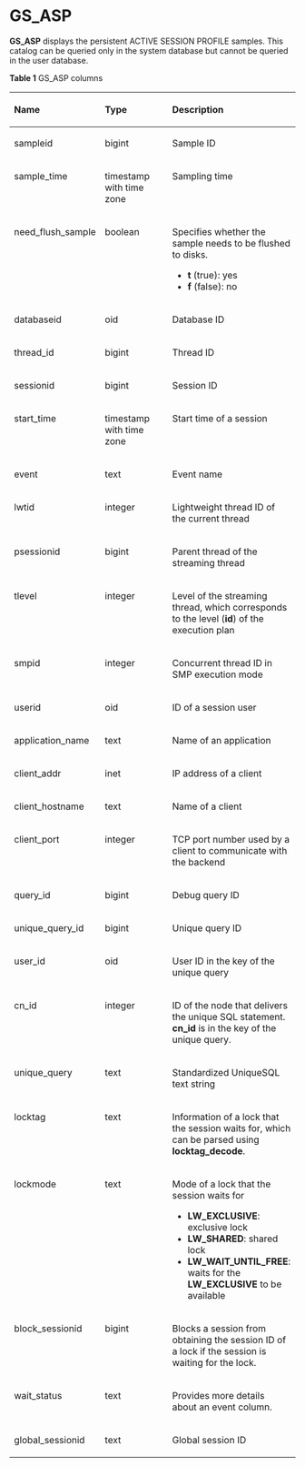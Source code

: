 # GS\_ASP<a name="EN-US_TOPIC_0000001158569987"></a>

**GS\_ASP**  displays the persistent ACTIVE SESSION PROFILE samples. This catalog can be queried only in the system database but cannot be queried in the user database.

**Table  1**  GS\_ASP columns

<a name="en-us_topic_0059778133_tc25f02433de2419f8da4d0a8c2c8e562"></a>
<table><thead align="left"><tr id="en-us_topic_0059778133_rea54060e599a49eb9c70be97cf91d9a0"><th class="cellrowborder" valign="top" width="23.75%" id="mcps1.2.4.1.1"><p id="en-us_topic_0059778133_a32c1f84b5026462b86d11c4d809914f3"><a name="en-us_topic_0059778133_a32c1f84b5026462b86d11c4d809914f3"></a><a name="en-us_topic_0059778133_a32c1f84b5026462b86d11c4d809914f3"></a>Name</p>
</th>
<th class="cellrowborder" valign="top" width="31.3%" id="mcps1.2.4.1.2"><p id="en-us_topic_0059778133_adc94583cb9b24e22bc66ecd21efdbf23"><a name="en-us_topic_0059778133_adc94583cb9b24e22bc66ecd21efdbf23"></a><a name="en-us_topic_0059778133_adc94583cb9b24e22bc66ecd21efdbf23"></a>Type</p>
</th>
<th class="cellrowborder" valign="top" width="44.95%" id="mcps1.2.4.1.3"><p id="en-us_topic_0059778133_a338cfb9341434b298385f2ba72e9620a"><a name="en-us_topic_0059778133_a338cfb9341434b298385f2ba72e9620a"></a><a name="en-us_topic_0059778133_a338cfb9341434b298385f2ba72e9620a"></a>Description</p>
</th>
</tr>
</thead>
<tbody><tr id="row757161654315"><td class="cellrowborder" valign="top" width="23.75%" headers="mcps1.2.4.1.1 "><p id="p15571161614431"><a name="p15571161614431"></a><a name="p15571161614431"></a>sampleid</p>
</td>
<td class="cellrowborder" valign="top" width="31.3%" headers="mcps1.2.4.1.2 "><p id="p1457191694314"><a name="p1457191694314"></a><a name="p1457191694314"></a>bigint</p>
</td>
<td class="cellrowborder" valign="top" width="44.95%" headers="mcps1.2.4.1.3 "><p id="p14572111616430"><a name="p14572111616430"></a><a name="p14572111616430"></a>Sample ID</p>
</td>
</tr>
<tr id="row4331121184412"><td class="cellrowborder" valign="top" width="23.75%" headers="mcps1.2.4.1.1 "><p id="p0332611449"><a name="p0332611449"></a><a name="p0332611449"></a>sample_time</p>
</td>
<td class="cellrowborder" valign="top" width="31.3%" headers="mcps1.2.4.1.2 "><p id="p183326113441"><a name="p183326113441"></a><a name="p183326113441"></a>timestamp with time zone</p>
</td>
<td class="cellrowborder" valign="top" width="44.95%" headers="mcps1.2.4.1.3 "><p id="p1933218118445"><a name="p1933218118445"></a><a name="p1933218118445"></a>Sampling time</p>
</td>
</tr>
<tr id="en-us_topic_0059778133_r70b979ea9a8c44088f169a2ed862a5e8"><td class="cellrowborder" valign="top" width="23.75%" headers="mcps1.2.4.1.1 "><p id="en-us_topic_0059778133_a189be4244ba24464883ea28942896966"><a name="en-us_topic_0059778133_a189be4244ba24464883ea28942896966"></a><a name="en-us_topic_0059778133_a189be4244ba24464883ea28942896966"></a>need_flush_sample</p>
</td>
<td class="cellrowborder" valign="top" width="31.3%" headers="mcps1.2.4.1.2 "><p id="en-us_topic_0059778133_ab01485ca1bd84a359dfeeb153ad699f9"><a name="en-us_topic_0059778133_ab01485ca1bd84a359dfeeb153ad699f9"></a><a name="en-us_topic_0059778133_ab01485ca1bd84a359dfeeb153ad699f9"></a>boolean</p>
</td>
<td class="cellrowborder" valign="top" width="44.95%" headers="mcps1.2.4.1.3 "><p id="en-us_topic_0059778133_a382f47d73e7848e19eb1855c75c577e6"><a name="en-us_topic_0059778133_a382f47d73e7848e19eb1855c75c577e6"></a><a name="en-us_topic_0059778133_a382f47d73e7848e19eb1855c75c577e6"></a>Specifies whether the sample needs to be flushed to disks.</p>
<a name="ul63914331062"></a><a name="ul63914331062"></a><ul id="ul63914331062"><li><strong id="b85048285449"><a name="b85048285449"></a><a name="b85048285449"></a>t</strong> (true): yes</li><li><strong id="b1763873444418"><a name="b1763873444418"></a><a name="b1763873444418"></a>f</strong> (false): no</li></ul>
</td>
</tr>
<tr id="en-us_topic_0059778133_r04a260d93f86474d8a270ecddee95749"><td class="cellrowborder" valign="top" width="23.75%" headers="mcps1.2.4.1.1 "><p id="en-us_topic_0059778133_aba8c43466535431da7394bc8cb15abe7"><a name="en-us_topic_0059778133_aba8c43466535431da7394bc8cb15abe7"></a><a name="en-us_topic_0059778133_aba8c43466535431da7394bc8cb15abe7"></a>databaseid</p>
</td>
<td class="cellrowborder" valign="top" width="31.3%" headers="mcps1.2.4.1.2 "><p id="en-us_topic_0059778133_af6663e23d11a47f5be18a42f98533bb8"><a name="en-us_topic_0059778133_af6663e23d11a47f5be18a42f98533bb8"></a><a name="en-us_topic_0059778133_af6663e23d11a47f5be18a42f98533bb8"></a>oid</p>
</td>
<td class="cellrowborder" valign="top" width="44.95%" headers="mcps1.2.4.1.3 "><p id="p45053389546"><a name="p45053389546"></a><a name="p45053389546"></a>Database ID</p>
</td>
</tr>
<tr id="en-us_topic_0059778133_r34e57b3cec1d444992a50a171f8473cc"><td class="cellrowborder" valign="top" width="23.75%" headers="mcps1.2.4.1.1 "><p id="en-us_topic_0059778133_aba9e0733d47e4984bfd06d56f1098390"><a name="en-us_topic_0059778133_aba9e0733d47e4984bfd06d56f1098390"></a><a name="en-us_topic_0059778133_aba9e0733d47e4984bfd06d56f1098390"></a>thread_id</p>
</td>
<td class="cellrowborder" valign="top" width="31.3%" headers="mcps1.2.4.1.2 "><p id="en-us_topic_0059778133_aa36bd62dac9d4647b36218100312733d"><a name="en-us_topic_0059778133_aa36bd62dac9d4647b36218100312733d"></a><a name="en-us_topic_0059778133_aa36bd62dac9d4647b36218100312733d"></a>bigint</p>
</td>
<td class="cellrowborder" valign="top" width="44.95%" headers="mcps1.2.4.1.3 "><p id="en-us_topic_0059778133_a8392d26664af4197b11ac091cba47b60"><a name="en-us_topic_0059778133_a8392d26664af4197b11ac091cba47b60"></a><a name="en-us_topic_0059778133_a8392d26664af4197b11ac091cba47b60"></a>Thread ID</p>
</td>
</tr>
<tr id="en-us_topic_0059778133_re2b1e3c100874445ae8b9f6672fd44b8"><td class="cellrowborder" valign="top" width="23.75%" headers="mcps1.2.4.1.1 "><p id="p1137210312557"><a name="p1137210312557"></a><a name="p1137210312557"></a>sessionid</p>
</td>
<td class="cellrowborder" valign="top" width="31.3%" headers="mcps1.2.4.1.2 "><p id="en-us_topic_0059778133_a803006a96b544501aff6c7f8a7ad99a2"><a name="en-us_topic_0059778133_a803006a96b544501aff6c7f8a7ad99a2"></a><a name="en-us_topic_0059778133_a803006a96b544501aff6c7f8a7ad99a2"></a>bigint</p>
</td>
<td class="cellrowborder" valign="top" width="44.95%" headers="mcps1.2.4.1.3 "><p id="en-us_topic_0059778133_a027cb0c2fb494d2f96e6a0450a09023e"><a name="en-us_topic_0059778133_a027cb0c2fb494d2f96e6a0450a09023e"></a><a name="en-us_topic_0059778133_a027cb0c2fb494d2f96e6a0450a09023e"></a>Session ID</p>
</td>
</tr>
<tr id="en-us_topic_0059778133_r79a8e626edca446ea25954f708ff34f9"><td class="cellrowborder" valign="top" width="23.75%" headers="mcps1.2.4.1.1 "><p id="en-us_topic_0059778133_a09d44b7cf3954f4e8b9f58be950ef387"><a name="en-us_topic_0059778133_a09d44b7cf3954f4e8b9f58be950ef387"></a><a name="en-us_topic_0059778133_a09d44b7cf3954f4e8b9f58be950ef387"></a>start_time</p>
</td>
<td class="cellrowborder" valign="top" width="31.3%" headers="mcps1.2.4.1.2 "><p id="en-us_topic_0059778133_a94df0dd59ab747a58c88656c53f0768c"><a name="en-us_topic_0059778133_a94df0dd59ab747a58c88656c53f0768c"></a><a name="en-us_topic_0059778133_a94df0dd59ab747a58c88656c53f0768c"></a>timestamp with time zone</p>
</td>
<td class="cellrowborder" valign="top" width="44.95%" headers="mcps1.2.4.1.3 "><p id="p1413913226567"><a name="p1413913226567"></a><a name="p1413913226567"></a>Start time of a session</p>
</td>
</tr>
<tr id="row3782804579"><td class="cellrowborder" valign="top" width="23.75%" headers="mcps1.2.4.1.1 "><p id="p107830075715"><a name="p107830075715"></a><a name="p107830075715"></a>event</p>
</td>
<td class="cellrowborder" valign="top" width="31.3%" headers="mcps1.2.4.1.2 "><p id="p278316012579"><a name="p278316012579"></a><a name="p278316012579"></a>text</p>
</td>
<td class="cellrowborder" valign="top" width="44.95%" headers="mcps1.2.4.1.3 "><p id="p197839012575"><a name="p197839012575"></a><a name="p197839012575"></a>Event name</p>
</td>
</tr>
<tr id="row1077825155714"><td class="cellrowborder" valign="top" width="23.75%" headers="mcps1.2.4.1.1 "><p id="p18778451574"><a name="p18778451574"></a><a name="p18778451574"></a>lwtid</p>
</td>
<td class="cellrowborder" valign="top" width="31.3%" headers="mcps1.2.4.1.2 "><p id="p157783514577"><a name="p157783514577"></a><a name="p157783514577"></a>integer</p>
</td>
<td class="cellrowborder" valign="top" width="44.95%" headers="mcps1.2.4.1.3 "><p id="p77782056573"><a name="p77782056573"></a><a name="p77782056573"></a>Lightweight thread ID of the current thread</p>
</td>
</tr>
<tr id="row10543815576"><td class="cellrowborder" valign="top" width="23.75%" headers="mcps1.2.4.1.1 "><p id="p4541585579"><a name="p4541585579"></a><a name="p4541585579"></a>psessionid</p>
</td>
<td class="cellrowborder" valign="top" width="31.3%" headers="mcps1.2.4.1.2 "><p id="p85413818578"><a name="p85413818578"></a><a name="p85413818578"></a>bigint</p>
</td>
<td class="cellrowborder" valign="top" width="44.95%" headers="mcps1.2.4.1.3 "><p id="p195468175711"><a name="p195468175711"></a><a name="p195468175711"></a>Parent thread of the streaming thread</p>
</td>
</tr>
<tr id="row1533921055710"><td class="cellrowborder" valign="top" width="23.75%" headers="mcps1.2.4.1.1 "><p id="p73405109574"><a name="p73405109574"></a><a name="p73405109574"></a>tlevel</p>
</td>
<td class="cellrowborder" valign="top" width="31.3%" headers="mcps1.2.4.1.2 "><p id="p1734012106579"><a name="p1734012106579"></a><a name="p1734012106579"></a>integer</p>
</td>
<td class="cellrowborder" valign="top" width="44.95%" headers="mcps1.2.4.1.3 "><p id="p10340010125712"><a name="p10340010125712"></a><a name="p10340010125712"></a>Level of the streaming thread, which corresponds to the level (<strong id="b79331849133417"><a name="b79331849133417"></a><a name="b79331849133417"></a>id</strong>) of the execution plan</p>
</td>
</tr>
<tr id="row1643918120570"><td class="cellrowborder" valign="top" width="23.75%" headers="mcps1.2.4.1.1 "><p id="p3439612145717"><a name="p3439612145717"></a><a name="p3439612145717"></a>smpid</p>
</td>
<td class="cellrowborder" valign="top" width="31.3%" headers="mcps1.2.4.1.2 "><p id="p7439181295711"><a name="p7439181295711"></a><a name="p7439181295711"></a>integer</p>
</td>
<td class="cellrowborder" valign="top" width="44.95%" headers="mcps1.2.4.1.3 "><p id="p4439712115715"><a name="p4439712115715"></a><a name="p4439712115715"></a>Concurrent thread ID in SMP execution mode</p>
</td>
</tr>
<tr id="row1732631411571"><td class="cellrowborder" valign="top" width="23.75%" headers="mcps1.2.4.1.1 "><p id="p18326141495717"><a name="p18326141495717"></a><a name="p18326141495717"></a>userid</p>
</td>
<td class="cellrowborder" valign="top" width="31.3%" headers="mcps1.2.4.1.2 "><p id="p113271314145718"><a name="p113271314145718"></a><a name="p113271314145718"></a>oid</p>
</td>
<td class="cellrowborder" valign="top" width="44.95%" headers="mcps1.2.4.1.3 "><p id="p6327614115710"><a name="p6327614115710"></a><a name="p6327614115710"></a>ID of a session user</p>
</td>
</tr>
<tr id="row18554121616579"><td class="cellrowborder" valign="top" width="23.75%" headers="mcps1.2.4.1.1 "><p id="p6554131635716"><a name="p6554131635716"></a><a name="p6554131635716"></a>application_name</p>
</td>
<td class="cellrowborder" valign="top" width="31.3%" headers="mcps1.2.4.1.2 "><p id="p1255491610573"><a name="p1255491610573"></a><a name="p1255491610573"></a>text</p>
</td>
<td class="cellrowborder" valign="top" width="44.95%" headers="mcps1.2.4.1.3 "><p id="p1055421610577"><a name="p1055421610577"></a><a name="p1055421610577"></a>Name of an application</p>
</td>
</tr>
<tr id="row10112199576"><td class="cellrowborder" valign="top" width="23.75%" headers="mcps1.2.4.1.1 "><p id="p311319145712"><a name="p311319145712"></a><a name="p311319145712"></a>client_addr</p>
</td>
<td class="cellrowborder" valign="top" width="31.3%" headers="mcps1.2.4.1.2 "><p id="p6119193574"><a name="p6119193574"></a><a name="p6119193574"></a>inet</p>
</td>
<td class="cellrowborder" valign="top" width="44.95%" headers="mcps1.2.4.1.3 "><p id="p91118191577"><a name="p91118191577"></a><a name="p91118191577"></a>IP address of a client</p>
</td>
</tr>
<tr id="row1992663815811"><td class="cellrowborder" valign="top" width="23.75%" headers="mcps1.2.4.1.1 "><p id="p692733835813"><a name="p692733835813"></a><a name="p692733835813"></a>client_hostname</p>
</td>
<td class="cellrowborder" valign="top" width="31.3%" headers="mcps1.2.4.1.2 "><p id="p99271838125816"><a name="p99271838125816"></a><a name="p99271838125816"></a>text</p>
</td>
<td class="cellrowborder" valign="top" width="44.95%" headers="mcps1.2.4.1.3 "><p id="p4927838105814"><a name="p4927838105814"></a><a name="p4927838105814"></a>Name of a client</p>
</td>
</tr>
<tr id="row9465194110583"><td class="cellrowborder" valign="top" width="23.75%" headers="mcps1.2.4.1.1 "><p id="p1346516419580"><a name="p1346516419580"></a><a name="p1346516419580"></a>client_port</p>
</td>
<td class="cellrowborder" valign="top" width="31.3%" headers="mcps1.2.4.1.2 "><p id="p114655418583"><a name="p114655418583"></a><a name="p114655418583"></a>integer</p>
</td>
<td class="cellrowborder" valign="top" width="44.95%" headers="mcps1.2.4.1.3 "><p id="p10465241205814"><a name="p10465241205814"></a><a name="p10465241205814"></a>TCP port number used by a client to communicate with the backend</p>
</td>
</tr>
<tr id="row566511439589"><td class="cellrowborder" valign="top" width="23.75%" headers="mcps1.2.4.1.1 "><p id="p566514436584"><a name="p566514436584"></a><a name="p566514436584"></a>query_id</p>
</td>
<td class="cellrowborder" valign="top" width="31.3%" headers="mcps1.2.4.1.2 "><p id="p4665843135816"><a name="p4665843135816"></a><a name="p4665843135816"></a>bigint</p>
</td>
<td class="cellrowborder" valign="top" width="44.95%" headers="mcps1.2.4.1.3 "><p id="p5665204325817"><a name="p5665204325817"></a><a name="p5665204325817"></a>Debug query ID</p>
</td>
</tr>
<tr id="row356618128591"><td class="cellrowborder" valign="top" width="23.75%" headers="mcps1.2.4.1.1 "><p id="p1456661215593"><a name="p1456661215593"></a><a name="p1456661215593"></a>unique_query_id</p>
</td>
<td class="cellrowborder" valign="top" width="31.3%" headers="mcps1.2.4.1.2 "><p id="p19566131255918"><a name="p19566131255918"></a><a name="p19566131255918"></a>bigint</p>
</td>
<td class="cellrowborder" valign="top" width="44.95%" headers="mcps1.2.4.1.3 "><p id="p1856681215599"><a name="p1856681215599"></a><a name="p1856681215599"></a>Unique query ID</p>
</td>
</tr>
<tr id="row5915141714591"><td class="cellrowborder" valign="top" width="23.75%" headers="mcps1.2.4.1.1 "><p id="p1191513176599"><a name="p1191513176599"></a><a name="p1191513176599"></a>user_id</p>
</td>
<td class="cellrowborder" valign="top" width="31.3%" headers="mcps1.2.4.1.2 "><p id="p89159173594"><a name="p89159173594"></a><a name="p89159173594"></a>oid</p>
</td>
<td class="cellrowborder" valign="top" width="44.95%" headers="mcps1.2.4.1.3 "><p id="p13915217185914"><a name="p13915217185914"></a><a name="p13915217185914"></a>User ID in the key of the unique query</p>
</td>
</tr>
<tr id="row113461020205914"><td class="cellrowborder" valign="top" width="23.75%" headers="mcps1.2.4.1.1 "><p id="p17346920155913"><a name="p17346920155913"></a><a name="p17346920155913"></a>cn_id</p>
</td>
<td class="cellrowborder" valign="top" width="31.3%" headers="mcps1.2.4.1.2 "><p id="p3347152055918"><a name="p3347152055918"></a><a name="p3347152055918"></a>integer</p>
</td>
<td class="cellrowborder" valign="top" width="44.95%" headers="mcps1.2.4.1.3 "><p id="p103471520155911"><a name="p103471520155911"></a><a name="p103471520155911"></a>ID of the node that delivers the unique SQL statement. <strong id="b144341914164620"><a name="b144341914164620"></a><a name="b144341914164620"></a>cn_id</strong> is in the key of the unique query.</p>
</td>
</tr>
<tr id="row767672275912"><td class="cellrowborder" valign="top" width="23.75%" headers="mcps1.2.4.1.1 "><p id="p1767642218599"><a name="p1767642218599"></a><a name="p1767642218599"></a>unique_query</p>
</td>
<td class="cellrowborder" valign="top" width="31.3%" headers="mcps1.2.4.1.2 "><p id="p76765228590"><a name="p76765228590"></a><a name="p76765228590"></a>text</p>
</td>
<td class="cellrowborder" valign="top" width="44.95%" headers="mcps1.2.4.1.3 "><p id="p146761422105910"><a name="p146761422105910"></a><a name="p146761422105910"></a>Standardized UniqueSQL text string</p>
</td>
</tr>
<tr id="row14560137125713"><td class="cellrowborder" valign="top" width="23.75%" headers="mcps1.2.4.1.1 "><p id="p1156013379578"><a name="p1156013379578"></a><a name="p1156013379578"></a>locktag</p>
</td>
<td class="cellrowborder" valign="top" width="31.3%" headers="mcps1.2.4.1.2 "><p id="p2056023725710"><a name="p2056023725710"></a><a name="p2056023725710"></a>text</p>
</td>
<td class="cellrowborder" valign="top" width="44.95%" headers="mcps1.2.4.1.3 "><p id="p12561103795711"><a name="p12561103795711"></a><a name="p12561103795711"></a>Information of a lock that the session waits for, which can be parsed using <strong id="b14848163117463"><a name="b14848163117463"></a><a name="b14848163117463"></a>locktag_decode</strong>.</p>
</td>
</tr>
<tr id="row8559145845811"><td class="cellrowborder" valign="top" width="23.75%" headers="mcps1.2.4.1.1 "><p id="p55593582587"><a name="p55593582587"></a><a name="p55593582587"></a>lockmode</p>
</td>
<td class="cellrowborder" valign="top" width="31.3%" headers="mcps1.2.4.1.2 "><p id="p2559158105812"><a name="p2559158105812"></a><a name="p2559158105812"></a>text</p>
</td>
<td class="cellrowborder" valign="top" width="44.95%" headers="mcps1.2.4.1.3 "><p id="p37961323171"><a name="p37961323171"></a><a name="p37961323171"></a>Mode of a lock that the session waits for</p>
<a name="ul142111285816"></a><a name="ul142111285816"></a><ul id="ul142111285816"><li><strong id="b717913517161"><a name="b717913517161"></a><a name="b717913517161"></a>LW_EXCLUSIVE</strong>: exclusive lock</li><li><strong id="b11225185219463"><a name="b11225185219463"></a><a name="b11225185219463"></a>LW_SHARED</strong>: shared lock</li><li><strong id="b16119562462"><a name="b16119562462"></a><a name="b16119562462"></a>LW_WAIT_UNTIL_FREE</strong>: waits for the <strong id="b1867105615467"><a name="b1867105615467"></a><a name="b1867105615467"></a>LW_EXCLUSIVE</strong> to be available</li></ul>
</td>
</tr>
<tr id="row16507411201"><td class="cellrowborder" valign="top" width="23.75%" headers="mcps1.2.4.1.1 "><p id="p125081517015"><a name="p125081517015"></a><a name="p125081517015"></a>block_sessionid</p>
</td>
<td class="cellrowborder" valign="top" width="31.3%" headers="mcps1.2.4.1.2 "><p id="p6508191409"><a name="p6508191409"></a><a name="p6508191409"></a>bigint</p>
</td>
<td class="cellrowborder" valign="top" width="44.95%" headers="mcps1.2.4.1.3 "><p id="p135081311704"><a name="p135081311704"></a><a name="p135081311704"></a>Blocks a session from obtaining the session ID of a lock if the session is waiting for the lock.</p>
</td>
</tr>
<tr id="row11052222011"><td class="cellrowborder" valign="top" width="23.75%" headers="mcps1.2.4.1.1 "><p id="p410610224110"><a name="p410610224110"></a><a name="p410610224110"></a>wait_status</p>
</td>
<td class="cellrowborder" valign="top" width="31.3%" headers="mcps1.2.4.1.2 "><p id="p141061422117"><a name="p141061422117"></a><a name="p141061422117"></a>text</p>
</td>
<td class="cellrowborder" valign="top" width="44.95%" headers="mcps1.2.4.1.3 "><p id="p21064228110"><a name="p21064228110"></a><a name="p21064228110"></a>Provides more details about an event column.</p>
</td>
</tr>
<tr id="row14216135515325"><td class="cellrowborder" valign="top" width="23.75%" headers="mcps1.2.4.1.1 "><p id="p2021795513216"><a name="p2021795513216"></a><a name="p2021795513216"></a>global_sessionid</p>
</td>
<td class="cellrowborder" valign="top" width="31.3%" headers="mcps1.2.4.1.2 "><p id="p1121717555323"><a name="p1121717555323"></a><a name="p1121717555323"></a>text</p>
</td>
<td class="cellrowborder" valign="top" width="44.95%" headers="mcps1.2.4.1.3 "><p id="p1121735523214"><a name="p1121735523214"></a><a name="p1121735523214"></a>Global session ID</p>
</td>
</tr>
</tbody>
</table>

